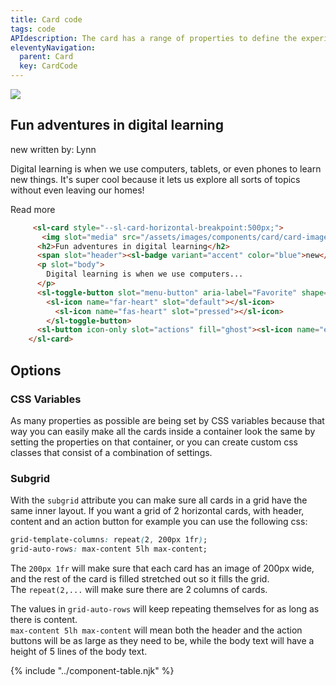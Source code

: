 ```yaml
---
title: Card code
tags: code
APIdescription: The card has a range of properties to define the experience in different use cases.
eleventyNavigation:
  parent: Card
  key: CardCode
---
```


<section class="no-heading">
<div class="ds-example">
  <div class="ds-example__code-wrapper">
     <sl-card style="--sl-card-horizontal-breakpoint:500px;">
        <img slot="media" src="/assets/images/components/card/card-image.png" />
        <h2>Fun adventures in digital learning</h2>
        <span slot="header"><sl-badge variant="accent" color="blue">new</sl-badge> written by: Lynn</span>
        <p slot="body">
          Digital learning is when we use computers, tablets, or even phones to learn new things. It's super cool because it lets us explore all sorts of topics without even leaving our homes!
        </p>
        <sl-toggle-button slot="menu-button" aria-label="Favorite" shape="pill">
            <sl-icon name="far-heart" slot="default"></sl-icon>
            <sl-icon name="fas-heart" slot="pressed"></sl-icon>
          </sl-toggle-button>
        <sl-button slot="actions"><sl-icon name="eye"></sl-icon> Read more</sl-button>
      </sl-card>
  </div>
</div>

<div class="ds-code">

  ```html
       <sl-card style="--sl-card-horizontal-breakpoint:500px;">
         <img slot="media" src="/assets/images/components/card/card-image.png" />
        <h2>Fun adventures in digital learning</h2>
        <span slot="header"><sl-badge variant="accent" color="blue">new</sl-badge> written by: Lynn</span>
        <p slot="body">
          Digital learning is when we use computers...
        </p>
        <sl-toggle-button slot="menu-button" aria-label="Favorite" shape="pill">
          <sl-icon name="far-heart" slot="default"></sl-icon>
            <sl-icon name="fas-heart" slot="pressed"></sl-icon>
          </sl-toggle-button>
        <sl-button icon-only slot="actions" fill="ghost"><sl-icon name="eye"></sl-icon></sl-button>
      </sl-card>
  ```

</div>

</section>
<ds-install-info package="card" link-in-navigation></ds-install-info>
<section>

## Options

### CSS Variables

As many properties as possible are being set by CSS variables because that way you can easily make all the cards inside a container look the same by setting the properties on that container, or you can create custom css classes that consist of a combination of settings.



### Subgrid
 
With the `subgrid` attribute you can make sure all cards in a grid have the same inner layout. If you want a grid of 2 horizontal cards, with header, content and an action button for example you can use the following css:
<div class="ds-code">
          
  ```css
grid-template-columns: repeat(2, 200px 1fr);
grid-auto-rows: max-content 5lh max-content;
  ```
</div>

The `200px 1fr` will make sure that each card has an image of 200px wide, and the rest of the card is filled stretched out so it fills the grid.<br>
The `repeat(2,...` will make sure there are 2 columns of cards.

The values in `grid-auto-rows` will keep repeating themselves for as long as there is content. <br>
`max-content 5lh max-content` will mean both the header and the action buttons will be as large as they need to be, while the body text will have a height of 5 lines of the body text.

</section>

{% include "../component-table.njk" %}

